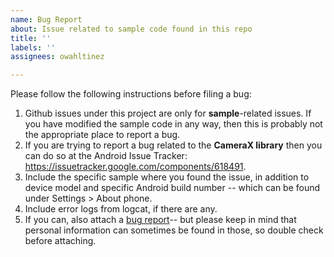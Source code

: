 ```yaml
---
name: Bug Report
about: Issue related to sample code found in this repo
title: ''
labels: ''
assignees: owahltinez

---
```


Please follow the following instructions before filing a bug:

1. Github issues under this project are only for **sample**-related issues. If you have modified the sample code in any way, then this is probably not the appropriate place to report a bug.
1. If you are trying to report a bug related to the **CameraX library** then you can do so at the Android Issue Tracker: https://issuetracker.google.com/components/618491.
1. Include the specific sample where you found the issue, in addition to device model and specific Android build number -- which can be found under Settings > About phone.
1. Include error logs from logcat, if there are any.
1. If you can, also attach a [bug report](https://developer.android.com/studio/debug/bug-report)-- but please keep in mind that personal information can sometimes be found in those, so double check before attaching.
